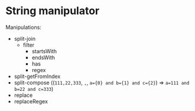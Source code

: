 # String manipulator

Manipulations:
-  split-join
   -  filter
      -  startsWith
      -  endsWith
      -  has
      -  regex
-  split-getFromIndex
-  split-compose ((`111,22,333`, `,`, `a={0} and b={1} and c={2}`) => `a=111 and b=22 and c=333`)
-  replace
-  replaceRegex
